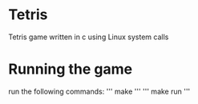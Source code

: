 # Tetris
Tetris game written in c using Linux system calls

# Running the game
run the following commands:
'''
make
'''
'''
make run
'''
